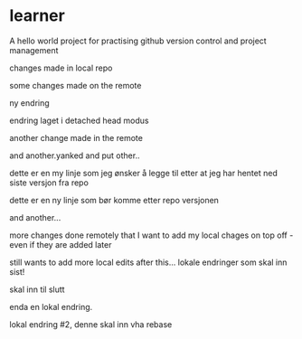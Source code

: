 # learner
A hello world project for practising github version control and project management

changes made in local repo

some changes made on the remote

ny endring

endring laget i detached head modus

another change made in the remote

and another.yanked and put other..

dette er en my linje som jeg ønsker å legge til etter at jeg har hentet ned siste versjon fra repo

dette er en ny linje som bør komme etter repo versjonen

and another...

more changes done remotely that I want to add my local chages on top off - even if they are added later

still wants to add more local edits after this...
lokale endringer som skal inn sist!

skal inn til slutt

enda en lokal endring.

lokal endring #2, denne skal inn vha rebase
